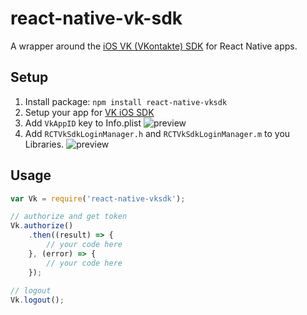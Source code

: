 # react-native-vk-sdk

A wrapper around the [iOS VK (VKontakte) SDK](https://github.com/VKCOM/vk-ios-sdk) for React Native apps.

## Setup

1. Install package: `npm install react-native-vksdk`
1. Setup your app for [VK iOS SDK](https://github.com/VKCOM/vk-ios-sdk)
2. Add `VkAppID` key to Info.plist <img src="https://raw.githubusercontent.com/doochik/react-native-vk-sdk/master/docs/plist.png" alt="preview" />
3. Add `RCTVkSdkLoginManager.h` and `RCTVkSdkLoginManager.m` to you Libraries. <img src="https://raw.githubusercontent.com/doochik/react-native-vk-sdk/master/docs/add.png" alt="preview" />

## Usage

```js
var Vk = require('react-native-vksdk');

// authorize and get token
Vk.authorize()
    .then((result) => {
        // your code here
    }, (error) => {
        // your code here
    });
    
// logout
Vk.logout();
    
```
